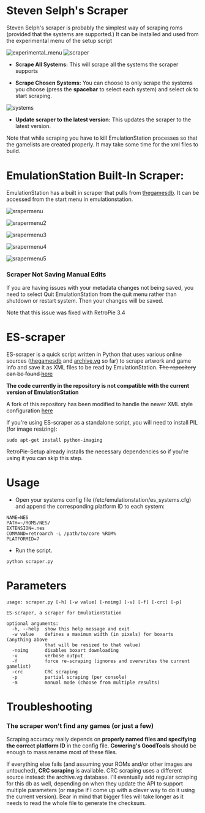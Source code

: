# Steven Selph's Scraper

Steven Selph's scraper is probably the simplest way of scraping roms (provided that the systems are supported.) It can be installed and used from the experimental menu of the setup script

![experimental_menu](https://cloud.githubusercontent.com/assets/10035308/10713166/d60f6200-7a6f-11e5-8036-6c49555f9f64.png)
![scraper](https://cloud.githubusercontent.com/assets/10035308/10713172/244622e2-7a70-11e5-95d8-fcf211256273.png)

- **Scrape All Systems:** This will scrape all the systems the scraper supports

- **Scrape Chosen Systems:** You can choose to only scrape the systems you choose (press the **spacebar** to select each system) and select ok to start scraping.

![systems](https://cloud.githubusercontent.com/assets/10035308/10713183/98a7ad9a-7a70-11e5-8e24-92d9a4a767b8.png)

- **Update scraper to the latest version:** This updates the scraper to the latest version.

Note that while scraping you have to kill EmulationStation processes so that the gamelists are created properly. It may take some time for the xml files to build.

# EmulationStation Built-In Scraper:

EmulationStation has a built in scraper that pulls from [thegamesdb](http://thegamesdb.net/). It can be accessed from the start menu in emulationstation.

![srapermenu](https://cloud.githubusercontent.com/assets/10035308/10713271/534a0560-7a73-11e5-8076-90131881c054.png)

![srapermenu2](https://cloud.githubusercontent.com/assets/10035308/10713277/92462faa-7a73-11e5-86d4-34e49ca93d14.png)

![srapermenu3](https://cloud.githubusercontent.com/assets/10035308/10713295/3b237434-7a74-11e5-8c30-68d76b67388e.png)

![srapermenu4](https://cloud.githubusercontent.com/assets/10035308/10713292/0f9360cc-7a74-11e5-8784-b1f2555a785f.png) 

![srapermenu5](https://cloud.githubusercontent.com/assets/10035308/10713306/b89d2d56-7a74-11e5-9415-485b1b5dbc0f.png)


### Scraper Not Saving Manual Edits

If you are having issues with your metadata changes not being saved, you need to select Quit EmulationStation from the quit menu rather than shutdown or restart system. Then your changes will be saved.

Note that this issue was fixed with RetroPie 3.4

# ES-scraper
ES-scraper is a quick script written in Python that uses various online sources ([thegamesdb](http://thegamesdb.net/) and [archive.vg](http://archive.vg) so far) to scrape artwork and game info and save it as XML files to be read by EmulationStation. ~~The repository can be found [here](https://github.com/elpendor/ES-scraper)~~

**The code currently in the repository is not compatible with the current version of EmulationStation**

A fork of this repository has been modified to handle the newer XML style configuration [here](https://github.com/jmschultz/ES-scraper)

If you're using ES-scraper as a standalone script, you will need to install PIL (for image resizing):

`sudo apt-get install python-imaging`

RetroPie-Setup already installs the necessary dependencies so if you're using it you can skip this step.

# Usage
* Open your systems config file (/etc/emulationstation/es_systems.cfg) and append the corresponding platform ID to each system:
```
NAME=NES
PATH=~/ROMS/NES/
EXTENSION=.nes
COMMAND=retroarch -L /path/to/core %ROM%
PLATFORMID=7
```

* Run the script.
```
python scraper.py
```

# Parameters
```
usage: scraper.py [-h] [-w value] [-noimg] [-v] [-f] [-crc] [-p]

ES-scraper, a scraper for EmulationStation

optional arguments:
  -h, --help  show this help message and exit
  -w value    defines a maximum width (in pixels) for boxarts (anything above
              that will be resized to that value)
  -noimg      disables boxart downloading
  -v          verbose output
  -f          force re-scraping (ignores and overwrites the current gamelist)
  -crc        CRC scraping
  -p          partial scraping (per console)
  -m          manual mode (choose from multiple results)
```

# Troubleshooting
### The scraper won't find any games (or just a few)
Scraping accuracy really depends on **properly named files and specifying the correct platform ID** in the config file. **Cowering's GoodTools** should be enough to mass rename most of these files.

If everything else fails (and assuming your ROMs and/or other images are untouched), **CRC scraping** is available. CRC scraping uses a different source instead: the archive.vg database. I'll eventually add regular scraping for this db as well, depending on when they update the API to support multiple parameters (or maybe if I come up with a clever way to do it using the current version). Bear in mind that bigger files will take longer as it needs to read the whole file to generate the checksum.

